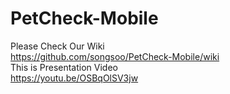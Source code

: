 # PetCheck-Mobile
Please Check Our Wiki <br>
https://github.com/songsoo/PetCheck-Mobile/wiki
<br>
This is Presentation Video <br>
https://youtu.be/OSBqOlSV3jw
